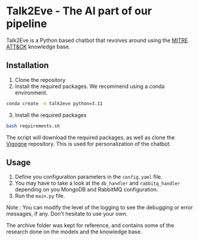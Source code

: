 # Talk2Eve - The AI part of our pipeline
Talk2Eve is a Python based chatbot that revolves around using the [MITRE ATT&CK](https://attack.mitre.org/) knowledge base.

## Installation
1. Clone the repository
2. Install the required packages. We recommend using a conda environment.
```bash
conda create -n talk2eve python=3.11
```
3. Install the required packages
```bash
bash requirements.sh
```
The script will download the required packages, as well as clone the [Vigogne](https://github.com/bofenghuang/vigogne.git) repository.
This is used for personalization of the chatbot.

## Usage
1. Define you configuration parameters in the `config.yaml` file.
2. You may have to take a look at the `db_handler` and `rabbitq_handler` depending on you MongoDB and RabbitMQ configuration.
3. Run the `main.py` file. 

Note : You can modify the level of the logging to see the debugging or error messages, if any.
Don't hesitate to use your own. 

The archive folder was kept for reference, and contains some of the research done on the models and the knowledge base. 